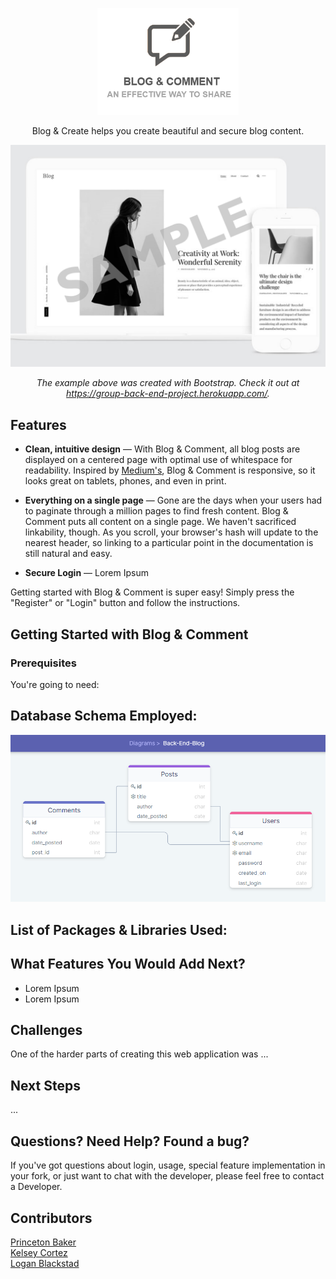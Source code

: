<p align="center">
  <img src="./public/assets/placeholder-readme-logo.png" alt="Blog & Comment: An Effective Way to Share" width="226">
  <br>

<p align="center">Blog & Create helps you create beautiful and secure blog content.</p>

<p align="center"><img src="./public/assets/placeholder-front-image.png" width=700 alt="Screenshot of Blog & Comment"></p>

<p align="center"><em>The example above was created with Bootstrap. Check it out at <a href="https://group-back-end-project.herokuapp.com/">https://group-back-end-project.herokuapp.com/</a>.</em></p>

## Features

- **Clean, intuitive design** — With Blog & Comment, all blog posts are displayed on a centered page with optimal use of whitespace for readability. Inspired by [Medium's](https://medum.com/), Blog & Comment is responsive, so it looks great on tablets, phones, and even in print.

- **Everything on a single page** — Gone are the days when your users had to paginate through a million pages to find fresh content. Blog & Comment puts all content on a single page. We haven't sacrificed linkability, though. As you scroll, your browser's hash will update to the nearest header, so linking to a particular point in the documentation is still natural and easy.

- **Secure Login** — Lorem Ipsum

Getting started with Blog & Comment is super easy! Simply press the "Register" or "Login" button and follow the instructions.

## Getting Started with Blog & Comment

### Prerequisites

You're going to need:

## Database Schema Employed:

<p align="center"><img src="./public/assets/database-schema.png" width=700 alt="Database Schema Employed"></p>

## List of Packages & Libraries Used:

## What Features You Would Add Next?

- Lorem Ipsum
- Lorem Ipsum

## Challenges

One of the harder parts of creating this web application was ...

## Next Steps

...

## Questions? Need Help? Found a bug?

If you've got questions about login, usage, special feature implementation in your fork, or just want to chat with the developer, please feel free to contact a Developer.

## Contributors

[Princeton Baker](https://github.com/pbaker92)<br>
[Kelsey Cortez](https://github.com/kelseycortez)<br>
[Logan Blackstad](https://github.com/loganblackstad)<br>
